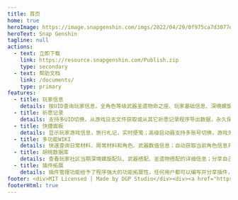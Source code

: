 ```yaml
---
title: 首页
home: true
heroImage: https://image.snapgenshin.com/imgs/2022/04/29/0f975ca7d3077d29.png
heroText: Snap Genshin
tagline: null
actions:
  - text: 立即下载
    link: https://resource.snapgenshin.com/Publish.zip
    type: secondary
  - text: 帮助文档
    link: /documents/
    type: primary
features:
  - title: 玩家信息
    details: 按UID查询玩家信息，全角色等级武器圣遗物命之座、玩家基础信息、深境螺旋信息
  - title: 祈愿记录
    details: 支持多UID切换，从游戏日志文件获取或从其它祈愿记录程序导出数据，永久保留玩家的祈愿记录
  - title: 快捷面板
    details: 显示玩家游戏信息，旅行札记，实时便笺；高级启动器支持多账号切换，游戏无边框与窗口化，解锁FPS；自动领取签到奖励
  - title: 多功能WIKI
    details: 快速查询日常材料、周常材料和角色、武器数值信息；自动获取当前角色信息并计算养成成本
  - title: 胡桃数据库
    details: 查看玩家社区当期深境螺旋配队、武器搭配、圣遗物搭配的详细信息；分享自己的深境螺旋阵容配置
  - title: 插件拓展
    details: 插件管理功能给予了程序强大的功能拓展性，任何用户都可以编写并分享插件，为程序带来更多自定义功能
footer: <div>MIT Licensed | Made by DGP Studio</div><div><a href="https://beian.miit.gov.cn" target="_blank">辽ICP备2022000967号</a></div>
footerHtml: true
---
```

